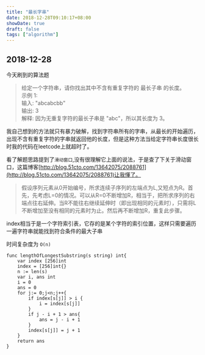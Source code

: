 ```yaml
---
title: "最长字串"
date: 2018-12-28T09:10:17+08:00
showDate: true
draft: false
tags: ["algorithm"]
---
```


## 2018-12-28

今天刷到的算法题

>给定一个字符串，请你找出其中不含有重复字符的 最长子串 的长度。
></br>
>示例 1:
></br>
>输入: "abcabcbb"
></br>
>输出: 3
></br>
>解释: 因为无重复字符的最长子串是 "abc"，所以其长度为 3。

我自己想到的方法就只有暴力破解，找到字符串所有的字串，从最长的开始遍历，出现不含有重复字符的字串就返回他的长度，但是这种方法当给定字符串长度很长时我的代码在leetcode上就超时了。

看了解题思路提到了`滑动窗口`,没有很理解它上面的说法，于是查了下关于滑动窗口，这篇博客[http://blog.51cto.com/13642075/2088761](http://blog.51cto.com/13642075/2088761)让我懂了。

>假设序列元素从0开始编号，所求连续子序列的左端点为L,又短点为R。首先，先考虑L=0的情况。可以从R=0不断增加R，相当于，把所求序列的右端点往右延伸。当R不能往右继续延伸时（即出现相同的元素时），只需将L不断增加至没有相同的元素时为止。然后再不断增加R，重复此步骤。

index相当于是一个字符索引表，它存的是某个字符的索引位置，这样只需要遍历一遍字符串就能找到符合条件的最大子串

时间复杂度为 `O(n)`

```golang
func lengthOfLongestSubstring(s string) int{
	var index [256]int
	index = [256]int{}
	n := len(s)
	var i, ans int
	i = 0
	ans = 0
	for j:= 0;j<n;j++{
		if index[s[j]] > i {
			i = index[s[j]]
		}
		if j - i + 1 > ans{
			ans = j - i + 1
		}
		index[s[j]] = j + 1
	}
	return ans
}
```